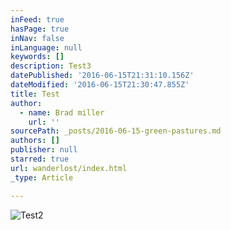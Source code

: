 ```yaml
---
inFeed: true
hasPage: true
inNav: false
inLanguage: null
keywords: []
description: Test3
datePublished: '2016-06-15T21:31:10.156Z'
dateModified: '2016-06-15T21:30:47.855Z'
title: Test
author:
  - name: Brad miller
    url: ''
sourcePath: _posts/2016-06-15-green-pastures.md
authors: []
publisher: null
starred: true
url: wanderlost/index.html
_type: Article

---
```

![Test2](https://the-grid-user-content.s3-us-west-2.amazonaws.com/67fe1ccb-8b70-469b-a1bd-6548e8fa049f.jpg)